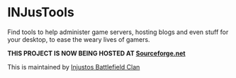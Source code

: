 # INJusTools #
Find tools to help administer game servers, hosting blogs and even stuff for your desktop, to ease the weary lives of gamers.

**THIS PROJECT IS NOW BEING HOSTED AT [Sourceforge.net](http://injustools.sourceforge.net)**

This is maintained by [Injustos Battlefield Clan](http://www.injustos.net)